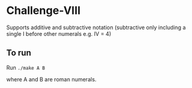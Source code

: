 # Challenge-VIII

Supports additive and subtractive notation (subtractive only including a single I before other numerals e.g. IV = 4)

## To run

Run `./make A B`

where A and B are roman numerals.
